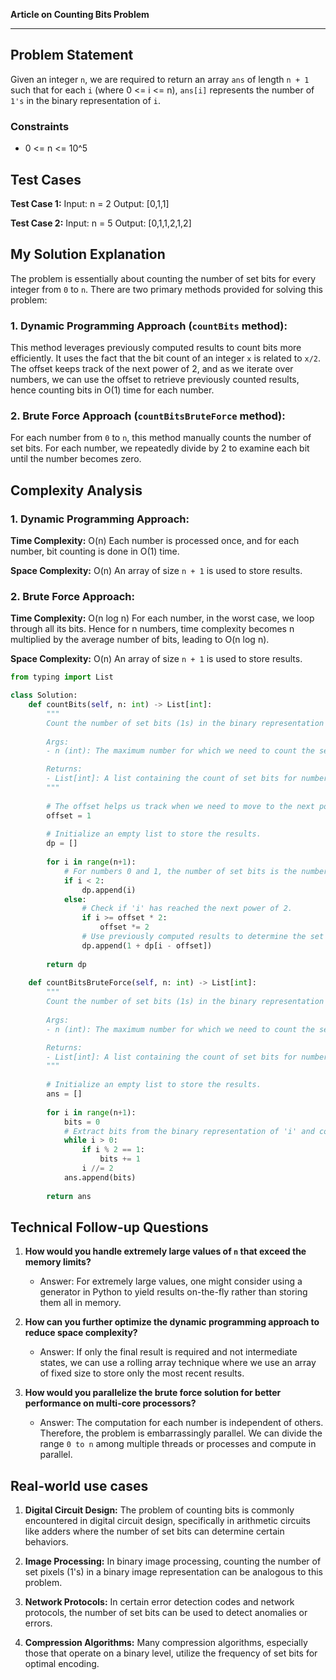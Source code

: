 **Article on Counting Bits Problem**

---

## Problem Statement
Given an integer `n`, we are required to return an array `ans` of length `n + 1` such that for each `i` (where 0 <= i <= n), `ans[i]` represents the number of `1's` in the binary representation of `i`.

### Constraints
- 0 <= n <= 10^5

## Test Cases

**Test Case 1:**
Input: n = 2
Output: [0,1,1]

**Test Case 2:**
Input: n = 5
Output: [0,1,1,2,1,2]

## My Solution Explanation

The problem is essentially about counting the number of set bits for every integer from `0` to `n`. There are two primary methods provided for solving this problem:

### 1. Dynamic Programming Approach (`countBits` method):
This method leverages previously computed results to count bits more efficiently. It uses the fact that the bit count of an integer `x` is related to `x/2`. The offset keeps track of the next power of 2, and as we iterate over numbers, we can use the offset to retrieve previously counted results, hence counting bits in O(1) time for each number.

### 2. Brute Force Approach (`countBitsBruteForce` method):
For each number from `0` to `n`, this method manually counts the number of set bits. For each number, we repeatedly divide by 2 to examine each bit until the number becomes zero.

## Complexity Analysis

### 1. Dynamic Programming Approach:
**Time Complexity:** O(n) 
Each number is processed once, and for each number, bit counting is done in O(1) time.

**Space Complexity:** O(n)
An array of size `n + 1` is used to store results.

### 2. Brute Force Approach:
**Time Complexity:** O(n log n)
For each number, in the worst case, we loop through all its bits. Hence for n numbers, time complexity becomes n multiplied by the average number of bits, leading to O(n log n).

**Space Complexity:** O(n)
An array of size `n + 1` is used to store results.

```python
from typing import List

class Solution:
    def countBits(self, n: int) -> List[int]:
        """
        Count the number of set bits (1s) in the binary representation of numbers from 0 to n using dynamic programming.
        
        Args:
        - n (int): The maximum number for which we need to count the set bits.

        Returns:
        - List[int]: A list containing the count of set bits for numbers from 0 to n.
        """
        
        # The offset helps us track when we need to move to the next power of 2.
        offset = 1
        
        # Initialize an empty list to store the results.
        dp = []
        
        for i in range(n+1):
            # For numbers 0 and 1, the number of set bits is the number itself.
            if i < 2:
                dp.append(i)
            else:
                # Check if 'i' has reached the next power of 2.
                if i >= offset * 2:
                    offset *= 2
                # Use previously computed results to determine the set bits count for 'i'.
                dp.append(1 + dp[i - offset])
                
        return dp
    
    def countBitsBruteForce(self, n: int) -> List[int]:
        """
        Count the number of set bits (1s) in the binary representation of numbers from 0 to n using a brute force approach.
        
        Args:
        - n (int): The maximum number for which we need to count the set bits.

        Returns:
        - List[int]: A list containing the count of set bits for numbers from 0 to n.
        """
        
        # Initialize an empty list to store the results.
        ans = []
        
        for i in range(n+1):
            bits = 0
            # Extract bits from the binary representation of 'i' and count the set bits.
            while i > 0:
                if i % 2 == 1:
                    bits += 1
                i //= 2
            ans.append(bits)
            
        return ans

```

## Technical Follow-up Questions

1. **How would you handle extremely large values of `n` that exceed the memory limits?**
   - Answer: For extremely large values, one might consider using a generator in Python to yield results on-the-fly rather than storing them all in memory.

2. **How can you further optimize the dynamic programming approach to reduce space complexity?**
   - Answer: If only the final result is required and not intermediate states, we can use a rolling array technique where we use an array of fixed size to store only the most recent results.

3. **How would you parallelize the brute force solution for better performance on multi-core processors?**
   - Answer: The computation for each number is independent of others. Therefore, the problem is embarrassingly parallel. We can divide the range `0 to n` among multiple threads or processes and compute in parallel.

## Real-world use cases

1. **Digital Circuit Design:** The problem of counting bits is commonly encountered in digital circuit design, specifically in arithmetic circuits like adders where the number of set bits can determine certain behaviors.

2. **Image Processing:** In binary image processing, counting the number of set pixels (1's) in a binary image representation can be analogous to this problem.

3. **Network Protocols:** In certain error detection codes and network protocols, the number of set bits can be used to detect anomalies or errors.

4. **Compression Algorithms:** Many compression algorithms, especially those that operate on a binary level, utilize the frequency of set bits for optimal encoding.
